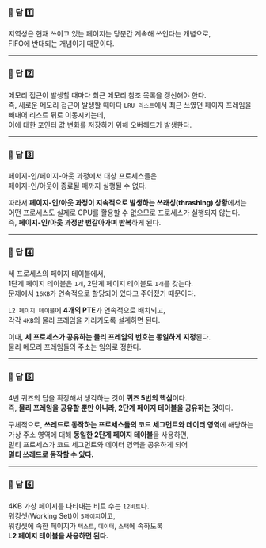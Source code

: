 ### 📌 답 1️⃣  
지역성은 현재 쓰이고 있는 페이지는 당분간 계속해 쓰인다는 개념으로,  
FIFO에 반대되는 개념이기 때문이다.  

---

### 📌 답 2️⃣  
메모리 접근이 발생할 때마다 최근 메모리 참조 목록을 갱신해야 한다.  
즉, 새로운 메모리 접근이 발생할 때마다 `LRU 리스트`에서 최근 쓰였던 페이지 프레임을  
빼내어 리스트 뒤로 이동시키는데,  
이에 대한 포인터 값 변화를 저장하기 위해 오버헤드가 발생한다.  

---

### 📌 답 3️⃣  
페이지-인/페이지-아웃 과정에서 대상 프로세스들은  
페이지-인/아웃이 종료될 때까지 실행될 수 없다.  

따라서 **페이지-인/아웃 과정이 지속적으로 발생하는 쓰래싱(thrashing) 상황**에서는  
어떤 프로세스도 실제로 CPU를 활용할 수 없으므로 프로세스가 실행되지 않는다.  
즉, **페이지-인/아웃 과정만 번갈아가며 반복**하게 된다.  

---

### 📌 답 4️⃣  
세 프로세스의 페이지 테이블에서,  
1단계 페이지 테이블은 `1개`, 2단계 페이지 테이블도 `1개`를 갖는다.  
문제에서 `16KB`가 연속적으로 할당되어 있다고 주어졌기 때문이다.  

`L2 페이지 테이블`에 **4개의 PTE**가 연속적으로 배치되고,  
각각 `4KB`의 물리 프레임을 가리키도록 설계하면 된다.  

이때, **세 프로세스가 공유하는 물리 프레임의 번호는 동일하게 지정**된다.  
물리 메모리 프레임들의 주소는 임의로 정한다.  

---

### 📌 답 5️⃣  
4번 퀴즈의 답을 확장해서 생각하는 것이 **퀴즈 5번의 핵심**이다.  
즉, **물리 프레임을 공유할 뿐만 아니라, 2단계 페이지 테이블을 공유하는 것**이다.  

구체적으로, **쓰레드로 동작하는 프로세스들의 코드 세그먼트와 데이터 영역**에 해당하는  
가상 주소 영역에 대해 **동일한 2단계 페이지 테이블**을 사용하면,  
멀티 프로세스가 코드 세그먼트와 데이터 영역을 공유하게 되어  
**멀티 쓰레드로 동작할 수 있다.**  

---

### 📌 답 6️⃣  
4KB 가상 페이지를 나타내는 비트 수는 `12비트`다.  
워킹셋(Working Set)이 `5페이지`이고,  
워킹셋에 속한 페이지가 `텍스트`, `데이터`, `스택`에 속하도록  
**L2 페이지 테이블을 사용하면 된다.**  
